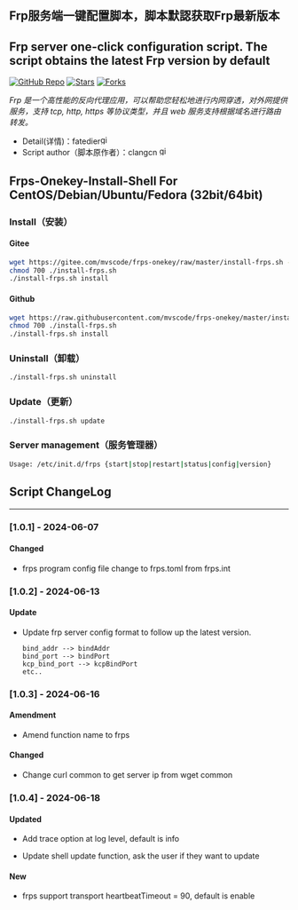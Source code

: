 
## Frp服务端一键配置脚本，脚本默認获取Frp最新版本  
## Frp server one-click configuration script. The script obtains the latest Frp version by default

[![GitHub Repo][repo-shield]][repo-url]
[![Stars][stars-shield]][stars-url]
[![Forks][forks-shield]][forks-url]

[repo-shield]: https://img.shields.io/badge/GitHub-mvscode%2Ffrps--onekey-brightgreen?style=flat-square&logo=github
[repo-url]: https://github.com/mvscode/frps-onekey
[stars-shield]: https://img.shields.io/github/stars/mvscode/frps-onekey.svg?style=flat-square&logo=github&color=yellow
[stars-url]: https://github.com/mvscode/frps-onekey/stargazers
[forks-shield]: https://img.shields.io/github/forks/mvscode/frps-onekey.svg?style=flat-square&logo=github&color=green
[forks-url]: https://github.com/mvscode/frps-onekey/network/members


*Frp 是一个高性能的反向代理应用，可以帮助您轻松地进行内网穿透，对外网提供服务，支持 tcp, http, https 等协议类型，并且 web 服务支持根据域名进行路由转发。*

* Detail(详情)：fatedier[<img alt="github" src="https://img.shields.io/badge/github/fatedier/frp-8da0cb?style=for-the-badge&labelColor=555555&logo=github" height="16">](https://github.com/fatedier/frp)
* Script author（脚本原作者）：clangcn [<img alt="github" src="https://img.shields.io/badge/github/clangcn/onekey_install_shell-8da0cb?style=for-the-badge&labelColor=555555&logo=github" height="16">](https://github.com/clangcn/onekey-install-shell)

## Frps-Onekey-Install-Shell For CentOS/Debian/Ubuntu/Fedora (32bit/64bit)

### Install（安装）

#### Gitee
```Bash
wget https://gitee.com/mvscode/frps-onekey/raw/master/install-frps.sh -O ./install-frps.sh
chmod 700 ./install-frps.sh
./install-frps.sh install
```
#### Github
```Bash
wget https://raw.githubusercontent.com/mvscode/frps-onekey/master/install-frps.sh -O ./install-frps.sh
chmod 700 ./install-frps.sh
./install-frps.sh install
```


### Uninstall（卸载）
```Bash
./install-frps.sh uninstall
```
### Update（更新）
```Bash
./install-frps.sh update
```
### Server management（服务管理器）
```Bash
Usage: /etc/init.d/frps {start|stop|restart|status|config|version}
```
 
## Script ChangeLog
---------------------------------------
### [1.0.1] - 2024-06-07

#### Changed
* frps program config file change to frps.toml from frps.int

### [1.0.2] - 2024-06-13

#### Update
* Update frp server config format to follow up the latest version.
  ```
  bind_addr --> bindAddr
  bind_port --> bindPort
  kcp_bind_port --> kcpBindPort
  etc..
  ```

### [1.0.3] - 2024-06-16

#### Amendment
* Amend function name to frps

#### Changed
* Change curl common to get server ip from wget common


### [1.0.4] - 2024-06-18

#### Updated
* Add trace option at log level, default is info

* Update shell update function, ask the user if they want to update

#### New
* frps support transport heartbeatTimeout = 90, default is enable

 
  
